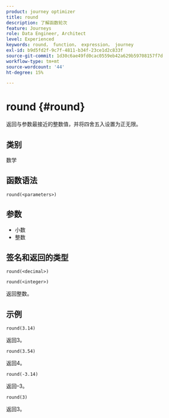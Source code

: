 ```yaml
---
product: journey optimizer
title: round
description: 了解函数轮次
feature: Journeys
role: Data Engineer, Architect
level: Experienced
keywords: round， function， expression， journey
exl-id: b9d5fd2f-9c7f-4811-b34f-23ce1d2c833f
source-git-commit: 1d30c6ae49fd0cac0559eb42a629b59708157f7d
workflow-type: tm+mt
source-wordcount: '44'
ht-degree: 15%

---
```


# round {#round}

返回与参数最接近的整数值，并将四舍五入设置为正无限。

## 类别

数学

## 函数语法

`round(<parameters>)`

## 参数

* 小数
* 整数

## 签名和返回的类型

`round(<decimal>)`

`round(<integer>)`

返回整数。

## 示例

`round(3.14)`

返回3。

`round(3.54)`

返回4。

`round(-3.14)`

返回–3。

`round(3)`

返回3。
